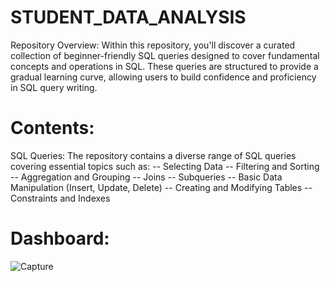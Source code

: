 # STUDENT_DATA_ANALYSIS

Repository Overview:
Within this repository, you'll discover a curated collection of beginner-friendly 
SQL queries designed to cover fundamental concepts and operations in SQL. 
These queries are structured to provide a gradual learning curve, allowing users 
to build confidence and proficiency in SQL query writing.

# Contents:
SQL Queries: The repository contains a diverse range of SQL queries covering essential topics such as:
-- Selecting Data
-- Filtering and Sorting
-- Aggregation and Grouping
-- Joins
-- Subqueries
-- Basic Data Manipulation (Insert, Update, Delete)
-- Creating and Modifying Tables
-- Constraints and Indexes

# Dashboard:
![Capture](https://github.com/Kiyasudeenjamal/Student_data_analysis/assets/96764879/daa1051a-a1d3-4a84-badb-126a139b81e7)
